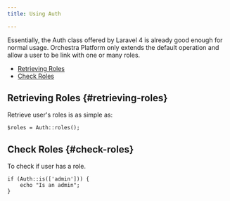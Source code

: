 ```yaml
---
title: Using Auth

---
```



Essentially, the Auth class offered by Laravel 4 is already good enough for normal usage. Orchestra Platform only extends the default operation and allow a user to be link with one or many roles.

* [Retrieving Roles](#retrieving-roles)
* [Check Roles](#check-roles)

## Retrieving Roles {#retrieving-roles}

Retrieve user's roles is as simple as:

	$roles = Auth::roles();

## Check Roles {#check-roles}

To check if user has a role.

	if (Auth::is(['admin'])) {
		echo "Is an admin";
	}
